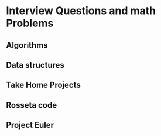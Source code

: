 # Interview Questions and math Problems

## Algorithms
## Data structures
## Take Home Projects
## Rosseta code
## Project Euler
